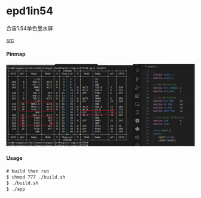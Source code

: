 # epd1in54

合宙1.54单色墨水屏

[src](https://github.com/soonuse/epd-library-wiringpi) 

#### Pinmap

![pin](.assest/README/pin.png)

#### Usage

```
# build then run
$ chmod 777 ./build.sh
$ ./build.sh
$ ./app
```

